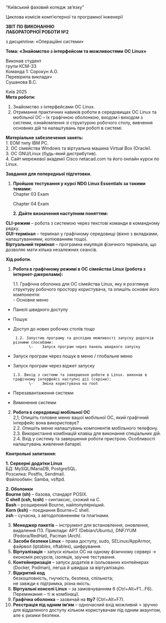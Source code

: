 “Київський фаховий коледж зв’язку”

Циклова комісія комп’ютерної та програмної інженерії

**ЗВІТ ПО ВИКОНАННЮ**   
**ЛАБОРАТОРНОЇ РОБОТИ №2**

з дисципліни: «Операційні системи»

**Тема: «Знайомство з інтерфейсом та можливостями ОС Linux»**

Виконав студент   
групи КСМ-33  
Команда 1: Сорокун А.О.   
Перевірила викладач  
Сушанова В.С.

Київ 2025  
**Мета роботи:** 

1. Знайомство з інтерфейсами ОС Linux.  
2. Отримання практичних навиків роботи в середовищах ОС Linux та мобільної ОС – їх графічною оболонкою, входом і виходом з системи, ознайомлення зі структурою робочого столу, вивчення основних дій та налаштувань при роботі в системі.

**Матеріальне забезпечення занять:**  
1\. ЕОМ типу IBM PC.  
2\. ОС сімейства Windows та віртуальна машина Virtual Box (Oracle).  
3\. ОС GNU/Linux (будь-який дистрибутив).  
4\. Сайт мережевої академії Cisco netacad.com та його онлайн курси по Linux.

**Завдання для попередньої підготовки.**

1. **Пройшов тестування у курсі NDG Linux Essentials за такими темами:**  
   Chapter 03 Exam

   Chapter 04 Exam  
     
   **2\. Дайте визначення наступним поняттям:**

**CLI-режим** – робота з системою через текстові команди в командному рядку.  
**GUI-термінал** – термінал у графічному середовищі (вікно з вкладками, налаштуваннями, копіюванням тощо).  
**Віртуальний термінал** – програмна емуляція фізичного термінала, що дозволяє мати кілька незалежних сеансів.

**Хід роботи.**

1. **Робота в графічному режимі в ОС сімейства Linux (робота з інтернет-джерелами):**  
     
   1.1. Графічна оболонка для ОС сімейства Linux, яку я розглянув структуру робочого простору користувача, та опишіть основні його компоненти:  
      \-    Основне меню  
- Панелі швидкого доступу  
- Пошук   
- Доступ до нових робочих столів тощо


       1.2. Запустив програму та дослідив можливості запуску додатків різними способами:  
             \-    Запуск програм через панель швидкого запуску

- Запуск програм через пошук в меню / глобальне меню   
- Запуск програм через віджет запуску 

      1.3. Вихід з системи та завершення роботи в Linux. виконав в графічному інтерфейсі наступні дії (скріни):  
             \-    Зміна користувача на root 

- Перезавантаження системи  
- Вимкнення системи  
    
2. **Робота в середовищі мобільної ОС**  
   2,1, Опишіть головне меню вашої мобільної ОС, який графічний інтерфейс вона використовує?  
   2.2. Опишіть меню налаштувань компонентів мобільного телефону.  
   2.3. Використання комбінацій клавіш для виконання спеціальних дій.  
   2.4. Вхід у систему та завершення роботи пристрою. Особливості налаштувань живлення батареї.  
   

**Контрольні запитання:**

**1\. Серверні додатки Linux**  
БД: MySQL/MariaDB, PostgreSQL.  
Розсилка: Postfix, Sendmail.  
Файлообмін: Samba, vsftpd.

**2\. Оболонки**  
**Bourne (sh)** – базова, стандарт POSIX.  
**C shell (csh, tcsh)** – синтаксис, схожий на C.  
**Bash** – розширений Bourne, найпопулярніший.  
**Korn (ksh)** – поєднання Bourne+C shell.  
**zsh** – сучасна, з автодоповненням та плагінами.

3. **Менеджер пакетів** – інструмент для встановлення, оновлення, видалення ПЗ. Приклади: APT (Debian/Ubuntu), DNF/YUM (Fedora/RedHat), Pacman (Arch).  
4. **Засоби безпеки Linux** – права доступу, sudo, SELinux/AppArmor, файрвол (iptables, nftables), шифрування.  
5. **Віртуалізація** – запуск кількох ОС на одному фізичному сервері → економія ресурсів, ізоляція, зручне тестування.  
6. **Контейнеризація** – запуск додатків в ізольованих контейнерах (Docker, Podman), легша й швидша за віртуалізацію.  
7. **Відкритий код**  
   безкоштовність, гнучкість, безпека, спільнота;  
   не завжди є підтримка, різна якість.  
8. **Віртуальні консолі Linux** – за замовчуванням 6 (Ctrl+Alt+F1…F6). Перемикання – ті ж комбінації.  
9. **Графічна оболонка** – зазвичай на **tty7** (Ctrl+Alt+F7).  
10. **Реєстрація під одним ім’ям** – одночасний вхід можливий \> зручно для віддаленого доступу кільком користувачам під одним акаунтом, але є ризики безпеки.

    
